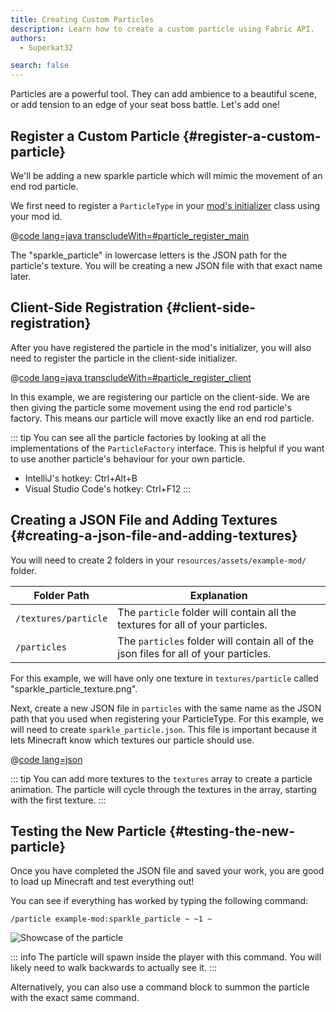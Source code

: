 ```yaml
---
title: Creating Custom Particles
description: Learn how to create a custom particle using Fabric API.
authors:
  - Superkat32

search: false
---
```


Particles are a powerful tool. They can add ambience to a beautiful scene, or add tension to an edge of your seat boss battle. Let's add one!

## Register a Custom Particle {#register-a-custom-particle}

We'll be adding a new sparkle particle which will mimic the movement of an end rod particle.

We first need to register a `ParticleType` in your [mod's initializer](./getting-started/project-structure#entrypoints) class using your mod id.

@[code lang=java transcludeWith=#particle_register_main](@/reference/1.21/src/main/java/com/example/docs/ExampleMod.java)

The "sparkle_particle" in lowercase letters is the JSON path for the particle's texture. You will be creating a new JSON file with that exact name later.

## Client-Side Registration {#client-side-registration}

After you have registered the particle in the mod's initializer, you will also need to register the particle in the client-side initializer.

@[code lang=java transcludeWith=#particle_register_client](@/reference/1.21/src/client/java/com/example/docs/ExampleModClient.java)

In this example, we are registering our particle on the client-side. We are then giving the particle some movement using the end rod particle's factory. This means our particle will move exactly like an end rod particle.

::: tip
You can see all the particle factories by looking at all the implementations of the `ParticleFactory` interface. This is helpful if you want to use another particle's behaviour for your own particle.

- IntelliJ's hotkey: Ctrl+Alt+B
- Visual Studio Code's hotkey: Ctrl+F12
:::

## Creating a JSON File and Adding Textures {#creating-a-json-file-and-adding-textures}

You will need to create 2 folders in your `resources/assets/example-mod/` folder.

| Folder Path          | Explanation                                                                          |
| -------------------- | ------------------------------------------------------------------------------------ |
| `/textures/particle` | The `particle` folder will contain all the textures for all of your particles.       |
| `/particles`         | The `particles` folder will contain all of the json files for all of your particles. |

For this example, we will have only one texture in `textures/particle` called "sparkle_particle_texture.png".

Next, create a new JSON file in `particles` with the same name as the JSON path that you used when registering your ParticleType. For this example, we will need to create `sparkle_particle.json`. This file is important because it lets Minecraft know which textures our particle should use.

@[code lang=json](@/reference/1.21/src/main/resources/assets/example-mod/particles/sparkle_particle.json)

::: tip
You can add more textures to the `textures` array to create a particle animation. The particle will cycle through the textures in the array, starting with the first texture.
:::

## Testing the New Particle {#testing-the-new-particle}

Once you have completed the JSON file and saved your work, you are good to load up Minecraft and test everything out!

You can see if everything has worked by typing the following command:

```mcfunction
/particle example-mod:sparkle_particle ~ ~1 ~
```

![Showcase of the particle](/assets/develop/rendering/particles/sparkle-particle-showcase.png)

::: info
The particle will spawn inside the player with this command. You will likely need to walk backwards to actually see it.
:::

Alternatively, you can also use a command block to summon the particle with the exact same command.
